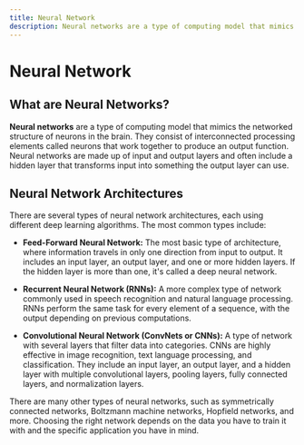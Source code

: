 ```yaml
---
title: Neural Network
description: Neural networks are a type of computing model that mimics the networked structure of neurons in the brain. They consist of interconnected processing elements called neurons that work together to produce an output function. Neural networks are made up of input and output layers and often include a hidden layer that transforms input into something the output layer can use.
---
```


# Neural Network

## What are Neural Networks?

**Neural networks** are a type of computing model that mimics the networked structure of neurons in the brain. They consist of interconnected processing elements called neurons that work together to produce an output function. Neural networks are made up of input and output layers and often include a hidden layer that transforms input into something the output layer can use.

## Neural Network Architectures

There are several types of neural network architectures, each using different deep learning algorithms. The most common types include:

- **Feed-Forward Neural Network:** The most basic type of architecture, where information travels in only one direction from input to output. It includes an input layer, an output layer, and one or more hidden layers. If the hidden layer is more than one, it's called a deep neural network.

- **Recurrent Neural Network (RNNs):** A more complex type of network commonly used in speech recognition and natural language processing. RNNs perform the same task for every element of a sequence, with the output depending on previous computations.

- **Convolutional Neural Network (ConvNets or CNNs):** A type of network with several layers that filter data into categories. CNNs are highly effective in image recognition, text language processing, and classification. They include an input layer, an output layer, and a hidden layer with multiple convolutional layers, pooling layers, fully connected layers, and normalization layers.

There are many other types of neural networks, such as symmetrically connected networks, Boltzmann machine networks, Hopfield networks, and more. Choosing the right network depends on the data you have to train it with and the specific application you have in mind.
